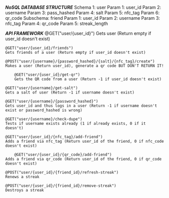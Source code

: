 *****NoSQL DATABASE STRUCTURE*****
Schema 1: user
	Param 1: user_id
	Param 2: username
	Param 3: pass_hashed
	Param 4: salt
	Param 5: nfc_tag
	Param 6: qr_code
  Subschema: friend
    Param 1: user_id
    Param 2: username
    Param 3: nfc_tag
    Param 4: qr_code
    Param 5: streak_length

*****API FRAMEWORK*****
		@GET("user/{user_id}")
    Gets user (Return empty if user_id doesn't exist)

    @GET("user/{user_id}/friends")
    Gets friends of a user (Return empty if user_id doesn't exist)

    @POST("user/{username}/{password_hashed}/{salt}/{nfc_tag}/create")
    Makes a user (Return user_id), generate a qr code BUT DON'T RETURN IT!

		@GET("user/{user_id}/get-qr")
		Gets the QR code from a user (Return -1 if user_id doesn't exist)

    @GET("user/{username}/get-salt")
    Gets a salt of user (Return -1 if username doesn't exist)

    @GET("user/{username}/{password_hashed}")
    Gets user_id and thus logs in a user (Return -1 if username doesn't exist or password_hashed is wrong)

    @GET("user/{username}/check-dupe")
    Tests if username exists already (1 if already exists, 0 if it doesn't)

    @GET("user/{user_id}/{nfc_tag}/add-friend")
    Adds a friend via nfc_tag (Return user_id of the friend, 0 if nfc_code doesn't exist)

		@GET("user/{user_id}/{qr_code}/add-friend")
    Adds a friend via qr_code (Return user_id of the friend, 0 if qr_code doesn't exist)

    @POST("user/{user_id}/{friend_id}/refresh-streak")
    Renews a streak

    @POST("user/{user_id}/{friend_id}/remove-streak")
    Destroys a streak
